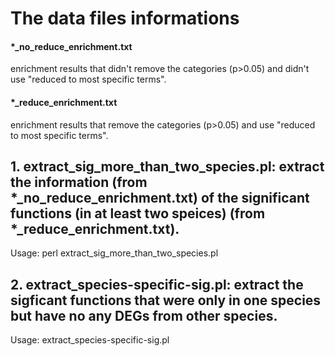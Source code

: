 The data files informations  
===========================  
#### \*\_no_reduce_enrichment.txt  
enrichment results that didn't remove the categories (p>0.05) and didn't use "reduced to most specific terms".  
#### \*\_reduce_enrichment.txt
enrichment results that remove the categories (p>0.05) and use "reduced to most specific terms".

## 1. extract_sig_more_than_two_species.pl: extract the information (from \*\_no_reduce_enrichment.txt) of the significant functions (in at least two speices) (from \*\_reduce_enrichment.txt). 
Usage: perl extract_sig_more_than_two_species.pl    
  
## 2. extract_species-specific-sig.pl: extract the sigficant functions that were only in one species but have no any DEGs from other species.  
Usage: extract_species-specific-sig.pl

